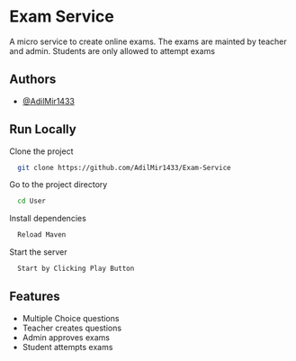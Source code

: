 
# Exam Service

A micro service to create online exams. The exams are mainted by teacher and admin. Students are only allowed to attempt exams




## Authors

- [@AdilMir1433](https://github.com/AdilMir1433)


## Run Locally

Clone the project

```bash
  git clone https://github.com/AdilMir1433/Exam-Service
```

Go to the project directory

```bash
  cd User
```

Install dependencies

```bash
  Reload Maven
```

Start the server

```bash
  Start by Clicking Play Button
```


## Features

- Multiple Choice questions
- Teacher creates questions
- Admin approves exams
- Student attempts exams

